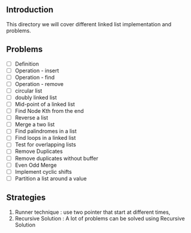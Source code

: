 ## Introduction

This directory we will cover different linked list implementation and problems.

## Problems

* [ ] Definition
* [ ] Operation - insert
* [ ] Operation - find
* [ ] Operation - remove
* [ ] circular list
* [ ] doubly linked list
* [ ] Mid-point of a linked list
* [ ] Find Node Kth from the end
* [ ] Reverse a list
* [ ] Merge a two list
* [ ] Find palindromes in a list
* [ ] Find loops in a linked list
* [ ] Test for overlapping lists
* [ ] Remove Duplicates
* [ ] Remove duplicates without buffer
* [ ] Even Odd Merge
* [ ] Implement cyclic shifts
* [ ] Partition a list around a value

## Strategies

1. Runner technique : use two pointer that start at different times,
1. Recursive Solution : A lot of problems can be solved using Recursive Solution
